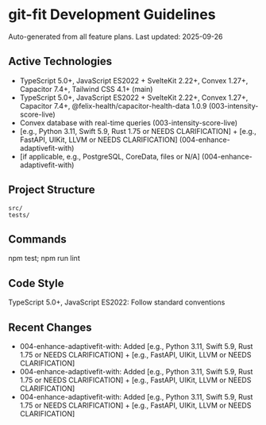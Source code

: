 # git-fit Development Guidelines

Auto-generated from all feature plans. Last updated: 2025-09-26

## Active Technologies
- TypeScript 5.0+, JavaScript ES2022 + SvelteKit 2.22+, Convex 1.27+, Capacitor 7.4+, Tailwind CSS 4.1+ (main)
- TypeScript 5.0+, JavaScript ES2022 + SvelteKit 2.22+, Convex 1.27+, Capacitor 7.4+, @felix-health/capacitor-health-data 1.0.9 (003-intensity-score-live)
- Convex database with real-time queries (003-intensity-score-live)
- [e.g., Python 3.11, Swift 5.9, Rust 1.75 or NEEDS CLARIFICATION] + [e.g., FastAPI, UIKit, LLVM or NEEDS CLARIFICATION] (004-enhance-adaptivefit-with)
- [if applicable, e.g., PostgreSQL, CoreData, files or N/A] (004-enhance-adaptivefit-with)

## Project Structure
```
src/
tests/
```

## Commands
npm test; npm run lint

## Code Style
TypeScript 5.0+, JavaScript ES2022: Follow standard conventions

## Recent Changes
- 004-enhance-adaptivefit-with: Added [e.g., Python 3.11, Swift 5.9, Rust 1.75 or NEEDS CLARIFICATION] + [e.g., FastAPI, UIKit, LLVM or NEEDS CLARIFICATION]
- 004-enhance-adaptivefit-with: Added [e.g., Python 3.11, Swift 5.9, Rust 1.75 or NEEDS CLARIFICATION] + [e.g., FastAPI, UIKit, LLVM or NEEDS CLARIFICATION]
- 004-enhance-adaptivefit-with: Added [e.g., Python 3.11, Swift 5.9, Rust 1.75 or NEEDS CLARIFICATION] + [e.g., FastAPI, UIKit, LLVM or NEEDS CLARIFICATION]

<!-- MANUAL ADDITIONS START -->
<!-- MANUAL ADDITIONS END -->
